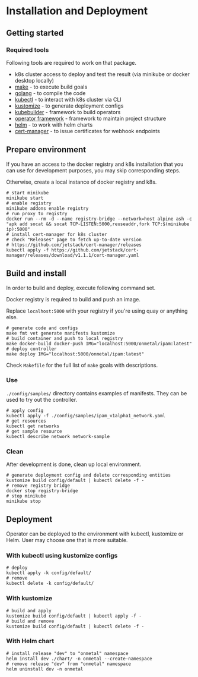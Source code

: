 # Installation and Deployment

## Getting started

### Required tools

Following tools are required to work on that package.

- k8s cluster access to deploy and test the result (via minikube or docker desktop locally)
- [make](https://www.gnu.org/software/make/) - to execute build goals
- [golang](https://golang.org/) - to compile the code
- [kubectl](https://kubernetes.io/docs/tasks/tools/install-kubectl/) - to interact with k8s cluster via CLI
- [kustomize](https://kustomize.io/) - to generate deployment configs
- [kubebuilder](https://book.kubebuilder.io) - framework to build operators
- [operator framework](https://operatorframework.io/) - framework to maintain project structure
- [helm](https://helm.sh/) - to work with helm charts
- [cert-manager](https://cert-manager.io/) - to issue certificates for webhook endpoints

## Prepare environment

If you have an access to the docker registry and k8s installation that you can use for development purposes, you may skip
corresponding steps.

Otherwise, create a local instance of docker registry and k8s.

    # start minikube
    minikube start
    # enable registry
    minikube addons enable registry
    # run proxy to registry
    docker run --rm -d --name registry-bridge --network=host alpine ash -c "apk add socat && socat TCP-LISTEN:5000,reuseaddr,fork TCP:$(minikube ip):5000"
    # install cert-manager for k8s cluster
    # check "Releases" page to fetch up-to-date version
    # https://github.com/jetstack/cert-manager/releases 
    kubectl apply -f https://github.com/jetstack/cert-manager/releases/download/v1.1.1/cert-manager.yaml

## Build and install

In order to build and deploy, execute following command set.

Docker registry is required to build and push an image.

Replace `localhost:5000` with your registry if you're using quay or anything else.

    # generate code and configs
    make fmt vet generate manifests kustomize
    # build container and push to local registry
    make docker-build docker-push IMG="localhost:5000/onmetal/ipam:latest"
    # deploy controller
    make deploy IMG="localhost:5000/onmetal/ipam:latest"

Check `Makefile` for the full list of `make` goals with descriptions.

### Use

`./config/samples/` directory contains examples of manifests. They can be used to try out the controller.

    # apply config
    kubectl apply -f ./config/samples/ipam_v1alpha1_network.yaml
    # get resources
    kubectl get networks
    # get sample resource
    kubectl describe network network-sample

### Clean

After development is done, clean up local environment.

    # generate deployment config and delete corresponding entities
    kustomize build config/default | kubectl delete -f -
    # remove registry bridge
    docker stop registry-bridge
    # stop minikube
    minikube stop

## Deployment

Operator can be deployed to the environment with kubectl, kustomize or Helm. User may choose one that is more suitable.

### With kubectl using kustomize configs

    # deploy
    kubectl apply -k config/default/
    # remove
    kubectl delete -k config/default/

### With kustomize

    # build and apply
    kustomize build config/default | kubectl apply -f -
    # build and remove
    kustomize build config/default | kubectl delete -f -

### With Helm chart

    # install release "dev" to "onmetal" namespace
    helm install dev ./chart/ -n onmetal --create-namespace
    # remove release "dev" from "onmetal" namespace
    helm uninstall dev -n onmetal
